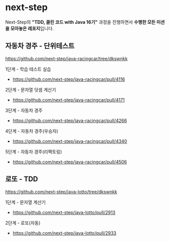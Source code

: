 # next-step
Next-Step의 **"TDD, 클린 코드 with Java 16기"** 과정을 진행하면서 **수행한 모든 미션을 모아놓은 레포지**입니다.


## 자동차 경주 - 단위테스트
https://github.com/next-step/java-racingcar/tree/dkswnkk

1단계 - 학습 테스트 실습<br>
- https://github.com/next-step/java-racingcar/pull/4116

2단계 - 문자열 덧셈 계산기
- https://github.com/next-step/java-racingcar/pull/4171

3단계 - 자동차 경주
- https://github.com/next-step/java-racingcar/pull/4266

4단계 - 자동차 경주(우승자)
- https://github.com/next-step/java-racingcar/pull/4340

5단계 - 자동차 경주(리팩토링)
- https://github.com/next-step/java-racingcar/pull/4506


## 로또 - TDD
https://github.com/next-step/java-lotto/tree/dkswnkk

1단계 - 문자열 계산기
- https://github.com/next-step/java-lotto/pull/2913

2단계 - 로또(자동)
- https://github.com/next-step/java-lotto/pull/2933
